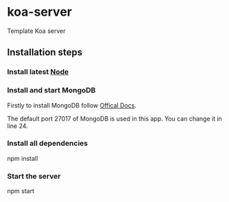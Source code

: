# koa-server

Template Koa server

## Installation steps

### Install latest [Node](https://nodejs.org/en/)

### Install and start MongoDB

Firstly to install MongoDB follow [Offical Docs](https://docs.mongodb.com/manual/installation/).

The default port 27017 of MongoDB is used in this app. You can change it in line 24.

### Install all dependencies 

npm install

### Start the server

npm start

